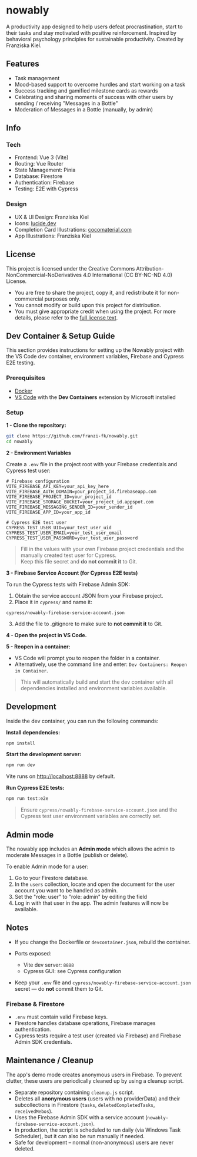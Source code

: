 # nowably

A productivity app designed to help users defeat procrastination, start to their tasks and stay motivated with positive reinforcement. Inspired by behavioral psychology principles for sustainable productivity. Created by Franziska Kiel.

## Features

- Task management
- Mood-based support to overcome hurdles and start working on a task
- Success tracking and gamified milestone cards as rewards
- Celebrating and sharing moments of success with other users by sending / receiving "Messages in a Bottle"
- Moderation of Messages in a Bottle (manually, by admin)

## Info

### Tech

- Frontend: Vue 3 (Vite)
- Routing: Vue Router
- State Management: Pinia
- Database: Firestore
- Authentication: Firebase
- Testing: E2E with Cypress

### Design

- UX & UI Design: Franziska Kiel
- Icons: [lucide.dev](https://lucide.dev/)
- Completion Card Illustrations: [cocomaterial.com](https://cocomaterial.com/)
- App Illustrations: Franziska Kiel

## License

This project is licensed under the Creative Commons Attribution-NonCommercial-NoDerivatives 4.0 International (CC BY-NC-ND 4.0) License.

- You are free to share the project, copy it, and redistribute it for non-commercial purposes only.
- You cannot modify or build upon this project for distribution.
- You must give appropriate credit when using the project.
  For more details, please refer to the [full license text](https://creativecommons.org/licenses/by-nc-nd/4.0/).

## Dev Container & Setup Guide

This section provides instructions for setting up the Nowably project with the VS Code dev container, environment variables, Firebase and Cypress E2E testing.

### Prerequisites

- [Docker](https://www.docker.com/get-started)
- [VS Code](https://code.visualstudio.com/) with the **Dev Containers** extension by Microsoft installed

### Setup

**1 - Clone the repository:**

```bash
git clone https://github.com/franzi-fk/nowably.git
cd nowably
```

**2 - Environment Variables**

Create a `.env` file in the project root with your Firebase credentials and Cypress test user:

```env
# Firebase configuration
VITE_FIREBASE_API_KEY=your_api_key_here
VITE_FIREBASE_AUTH_DOMAIN=your_project_id.firebaseapp.com
VITE_FIREBASE_PROJECT_ID=your_project_id
VITE_FIREBASE_STORAGE_BUCKET=your_project_id.appspot.com
VITE_FIREBASE_MESSAGING_SENDER_ID=your_sender_id
VITE_FIREBASE_APP_ID=your_app_id

# Cypress E2E test user
CYPRESS_TEST_USER_UID=your_test_user_uid
CYPRESS_TEST_USER_EMAIL=your_test_user_email
CYPRESS_TEST_USER_PASSWORD=your_test_user_password
```

> Fill in the values with your own Firebase project credentials and the manually created test user for Cypress.  
> Keep this file secret and **do not commit it** to Git.

**3 - Firebase Service Account (for Cypress E2E tests)**

To run the Cypress tests with Firebase Admin SDK:

1. Obtain the service account JSON from your Firebase project.
2. Place it in `cypress/` and name it:

```
cypress/nowably-firebase-service-account.json
```

3. Add the file to .gitignore to make sure to **not commit it** to Git.

**4 - Open the project in VS Code.**

**5 - Reopen in a container:**

- VS Code will prompt you to reopen the folder in a container.
- Alternatively, use the command line and enter: `Dev Containers: Reopen in Container`.

> This will automatically build and start the dev container with all dependencies installed and environment variables available.

## Development

Inside the dev container, you can run the following commands:

**Install dependencies:**

```bash
npm install
```

**Start the development server:**

```bash
npm run dev
```

Vite runs on [http://localhost:8888](http://localhost:8888) by default.

**Run Cypress E2E tests:**

```bash
npm run test:e2e
```

> Ensure `cypress/nowably-firebase-service-account.json` and the Cypress test user environment variables are correctly set.

## Admin mode

The nowably app includes an **Admin mode** which allows the admin to moderate Messages in a Bottle (publish or delete).

To enable Admin mode for a user:

1. Go to your Firestore database.
2. In the `users` collection, locate and open the document for the user account you want to be handled as admin.
3. Set the "role: user" to "role: admin" by editing the field
4. Log in with that user in the app. The admin features will now be available.

## Notes

- If you change the Dockerfile or `devcontainer.json`, rebuild the container.

- Ports exposed:

  - Vite dev server: `8888`
  - Cypress GUI: see Cypress configuration

- Keep your `.env` file and `cypress/nowably-firebase-service-account.json` secret — do **not** commit them to Git.

### Firebase & Firestore

- `.env` must contain valid Firebase keys.
- Firestore handles database operations, Firebase manages authentication.
- Cypress tests require a test user (created via Firebase) and Firebase Admin SDK credentials.

## Maintenance / Cleanup

The app's demo mode creates anonymous users in Firebase. To prevent clutter, these users are periodically cleaned up by using a cleanup script.

- Separate repository containing `cleanup.js` script.
- Deletes all **anonymous users** (users with no providerData) and their subcollections in Firestore (`tasks`, `deletedCompletedTasks`, `receivedMebos`).
- Uses the Firebase Admin SDK with a service account (`nowably-firebase-service-account.json`).
- In production, the script is scheduled to run daily (via Windows Task Scheduler), but it can also be run manually if needed.
- Safe for development – normal (non-anonymous) users are never deleted.
